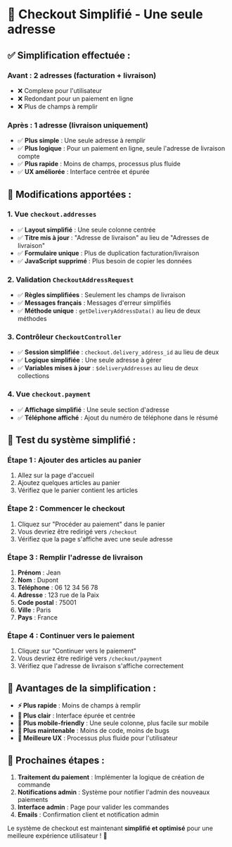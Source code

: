 # 🛒 Checkout Simplifié - Une seule adresse

## ✅ **Simplification effectuée :**

### **Avant** : 2 adresses (facturation + livraison)
- ❌ Complexe pour l'utilisateur
- ❌ Redondant pour un paiement en ligne
- ❌ Plus de champs à remplir

### **Après** : 1 adresse (livraison uniquement)
- ✅ **Plus simple** : Une seule adresse à remplir
- ✅ **Plus logique** : Pour un paiement en ligne, seule l'adresse de livraison compte
- ✅ **Plus rapide** : Moins de champs, processus plus fluide
- ✅ **UX améliorée** : Interface centrée et épurée

## 🔧 **Modifications apportées :**

### **1. Vue `checkout.addresses`**
- ✅ **Layout simplifié** : Une seule colonne centrée
- ✅ **Titre mis à jour** : "Adresse de livraison" au lieu de "Adresses de livraison"
- ✅ **Formulaire unique** : Plus de duplication facturation/livraison
- ✅ **JavaScript supprimé** : Plus besoin de copier les données

### **2. Validation `CheckoutAddressRequest`**
- ✅ **Règles simplifiées** : Seulement les champs de livraison
- ✅ **Messages français** : Messages d'erreur simplifiés
- ✅ **Méthode unique** : `getDeliveryAddressData()` au lieu de deux méthodes

### **3. Contrôleur `CheckoutController`**
- ✅ **Session simplifiée** : `checkout.delivery_address_id` au lieu de deux
- ✅ **Logique simplifiée** : Une seule adresse à gérer
- ✅ **Variables mises à jour** : `$deliveryAddresses` au lieu de deux collections

### **4. Vue `checkout.payment`**
- ✅ **Affichage simplifié** : Une seule section d'adresse
- ✅ **Téléphone affiché** : Ajout du numéro de téléphone dans le résumé

## 🧪 **Test du système simplifié :**

### **Étape 1 : Ajouter des articles au panier**
1. Allez sur la page d'accueil
2. Ajoutez quelques articles au panier
3. Vérifiez que le panier contient les articles

### **Étape 2 : Commencer le checkout**
1. Cliquez sur "Procéder au paiement" dans le panier
2. Vous devriez être redirigé vers `/checkout`
3. Vérifiez que la page s'affiche avec une seule adresse

### **Étape 3 : Remplir l'adresse de livraison**
1. **Prénom** : Jean
2. **Nom** : Dupont
3. **Téléphone** : 06 12 34 56 78
4. **Adresse** : 123 rue de la Paix
5. **Code postal** : 75001
6. **Ville** : Paris
7. **Pays** : France

### **Étape 4 : Continuer vers le paiement**
1. Cliquez sur "Continuer vers le paiement"
2. Vous devriez être redirigé vers `/checkout/payment`
3. Vérifiez que l'adresse de livraison s'affiche correctement

## 🎯 **Avantages de la simplification :**

- **⚡ Plus rapide** : Moins de champs à remplir
- **🎨 Plus clair** : Interface épurée et centrée
- **📱 Plus mobile-friendly** : Une seule colonne, plus facile sur mobile
- **🔧 Plus maintenable** : Moins de code, moins de bugs
- **👥 Meilleure UX** : Processus plus fluide pour l'utilisateur

## 📝 **Prochaines étapes :**

1. **Traitement du paiement** : Implémenter la logique de création de commande
2. **Notifications admin** : Système pour notifier l'admin des nouveaux paiements
3. **Interface admin** : Page pour valider les commandes
4. **Emails** : Confirmation client et notification admin

Le système de checkout est maintenant **simplifié et optimisé** pour une meilleure expérience utilisateur ! 🎉






